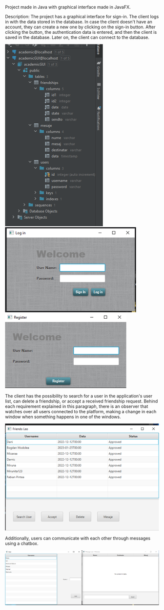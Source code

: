 Project made in Java with graphical interface made in JavaFX.

Description:
The project has a graphical interface for sign-in. The client logs in with the data stored in the database. In case the client doesn't have an account, they can create a new one by clicking on the sign-in button. After clicking the button, the authentication data is entered, and then the client is saved in the database. Later on, the client can connect to the database.

![poza1](https://github.com/Leonard1403/University/blob/master/An2/Sem1/Metode%20avansate%20de%20programare/Lab7/1.png)
![poza2](https://github.com/Leonard1403/University/blob/master/An2/Sem1/Metode%20avansate%20de%20programare/Lab7/2.png)
![poza3](https://github.com/Leonard1403/University/blob/master/An2/Sem1/Metode%20avansate%20de%20programare/Lab7/3.png)

The client has the possibility to search for a user in the application's user list, can delete a friendship, or accept a received friendship request. Behind each requirement explained in this paragraph, there is an observer that watches over all users connected to the platform, making a change in each window when something happens in one of the windows.

![poza4](https://github.com/Leonard1403/University/blob/master/An2/Sem1/Metode%20avansate%20de%20programare/Lab7/4.png)

Additionally, users can communicate with each other through messages using a chatbox.

![poza6](https://github.com/Leonard1403/University/blob/master/An2/Sem1/Metode%20avansate%20de%20programare/Lab7/6.png)
